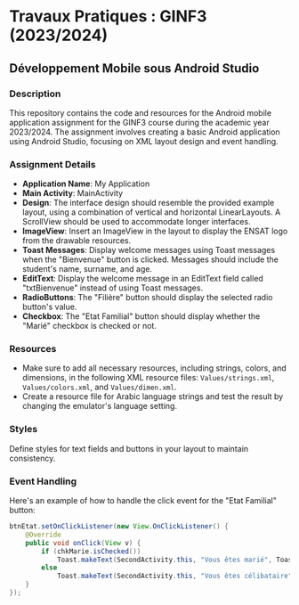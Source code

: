 # Travaux Pratiques : GINF3 (2023/2024)
## Développement Mobile sous Android Studio

### Description
This repository contains the code and resources for the Android mobile application assignment for the GINF3 course during the academic year 2023/2024. The assignment involves creating a basic Android application using Android Studio, focusing on XML layout design and event handling.

### Assignment Details
- **Application Name**: My Application
- **Main Activity**: MainActivity
- **Design**: The interface design should resemble the provided example layout, using a combination of vertical and horizontal LinearLayouts. A ScrollView should be used to accommodate longer interfaces.
- **ImageView**: Insert an ImageView in the layout to display the ENSAT logo from the drawable resources.
- **Toast Messages**: Display welcome messages using Toast messages when the "Bienvenue" button is clicked. Messages should include the student's name, surname, and age.
- **EditText**: Display the welcome message in an EditText field called "txtBienvenue" instead of using Toast messages.
- **RadioButtons**: The "Filière" button should display the selected radio button's value.
- **Checkbox**: The "Etat Familial" button should display whether the "Marié" checkbox is checked or not.

### Resources
- Make sure to add all necessary resources, including strings, colors, and dimensions, in the following XML resource files: `Values/strings.xml`, `Values/colors.xml`, and `Values/dimen.xml`.
- Create a resource file for Arabic language strings and test the result by changing the emulator's language setting.

### Styles
Define styles for text fields and buttons in your layout to maintain consistency.

### Event Handling
Here's an example of how to handle the click event for the "Etat Familial" button:

```java
btnEtat.setOnClickListener(new View.OnClickListener() {
    @Override
    public void onClick(View v) {
        if (chkMarie.isChecked())
            Toast.makeText(SecondActivity.this, "Vous êtes marié", Toast.LENGTH_LONG).show();
        else
            Toast.makeText(SecondActivity.this, "Vous êtes célibataire", Toast.LENGTH_LONG).show();
    }
});
